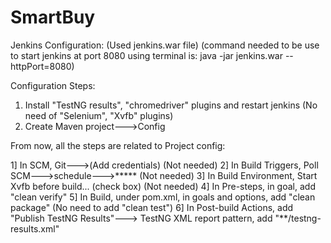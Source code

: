 # SmartBuy 
Jenkins Configuration: 
(Used jenkins.war file)
(command needed to be use to start jenkins at port 8080 using terminal is: java -jar jenkins.war --httpPort=8080)


Configuration Steps:
1) Install "TestNG results", "chromedriver" plugins and restart jenkins (No need of "Selenium", "Xvfb" plugins)
2) Create Maven project--->Config

From now, all the steps are related to Project config:

1] In SCM, Git--->(Add credentials)
(Not needed)  2] In Build Triggers, Poll SCM--->schedule--->*****
(Not needed)  3] In Build Environment, Start Xvfb before build... (check box)
(Not needed)  4] In Pre-steps, in goal, add "clean verify"
5] In Build, under pom.xml, in goals and options, add "clean package" (No need to add "clean test")
6] In Post-build Actions, add "Publish TestNG Results"---> TestNG XML report pattern, add "**/testng-results.xml"
